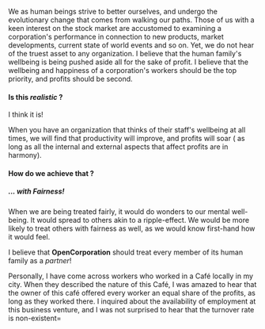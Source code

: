 


We as human beings strive to better ourselves, and undergo the evolutionary change that comes from walking our paths. Those of us with a keen interest on the stock market are accustomed to examining a corporation's performance in connection to new products, market developments, current state of world events and so on. Yet, we do not hear of the truest asset to any organization. I believe that the human family's wellbeing is being pushed aside all for the sake of profit. I believe that the wellbeing and happiness of a corporation's workers should be the top priority, and profits should be second. 



#### Is this *realistic* ?


I think it is!


When you have an organization that thinks of their staff's wellbeing at all times, we will find that productivity will improve, and profits will soar ( as long as all the internal and external aspects that affect profits are in harmony). 



#### How do we achieve that ?



##### ... with Fairness! 


When we are being treated fairly, it would do wonders to our mental well-being. It would spread to others akin to a ripple-effect. We would be more likely to treat others with fairness as well, as we would know first-hand how it would feel. 


I believe that **OpenCorporation** should treat every member of its human family as a *partner*!


Personally, I have come across workers who worked in a Café locally in my city. When they described the nature of this Café, I was amazed to hear that the owner of this café offered every worker an equal share of the profits, as long as they worked there. I inquired about the availability of employment at this business venture, and I was not surprised to hear that the turnover rate is non-existent=

